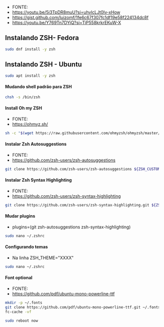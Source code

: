 

* FONTE:
* <https://youtu.be/5i3TpDR8muU?si=uhvlcLJt0Iv-xHow>
* <https://gist.github.com/luizomf/1fe6c67f307fc1df19e58f224134dc8f>
* <https://youtu.be/Y769Tn7DYiQ?si=TiP558krkrEKuW-X>

## Instalando ZSH- Fedora

```bash
sudo dnf install -y zsh

```

## Instalando ZSH - Ubuntu
```bash
sudo apt install -y zsh

```


#### Mudando shell padrão para ZSH

```bash
chsh -s /bin/zsh

```


#### Install Oh my ZSH

* FONTE:
* <https://ohmyz.sh/>

```bash
sh -c "$(wget https://raw.githubusercontent.com/ohmyzsh/ohmyzsh/master/tools/install.sh -O -)"

```


#### Instalar Zsh Autosuggestions

* FONTE:
* <https://github.com/zsh-users/zsh-autosuggestions>

```bash
git clone https://github.com/zsh-users/zsh-autosuggestions ${ZSH_CUSTOM:-~/.oh-my-zsh/custom}/plugins/zsh-autosuggestions

```

#### Instalar Zsh Syntax Highlighting

* FONTE:
* <https://github.com/zsh-users/zsh-syntax-highlighting>
```bash
git clone https://github.com/zsh-users/zsh-syntax-highlighting.git ${ZSH_CUSTOM:-~/.oh-my-zsh/custom}/plugins/zsh-syntax-highlighting

```


#### Mudar plugins

* plugins=(git zsh-autosuggestions zsh-syntax-highlighting)

```bash
sudo nano ~/.zshrc

```


#### Configurando temas

* Na linha ZSH_THEME="XXXX"

```bash
sudo nano ~/.zshrc

```


#### Font optional

* FONTE:
* <https://github.com/pdf/ubuntu-mono-powerline-ttf>

```BASH
mkdir -p ~/.fonts
git clone https://github.com/pdf/ubuntu-mono-powerline-ttf.git ~/.fonts/ubuntu-mono-powerline-ttf
fc-cache -vf

```

```bash
sudo reboot now

```



